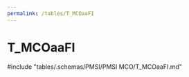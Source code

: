 ```yaml
---
permalink: /tables/T_MCOaaFI
---
```

# T\_MCOaaFI
<!-- SPDX-License-Identifier: MPL-2.0 -->

<!-- ATTENTION : Ne pas supprimer ou modifier la ligne ci-dessous -->
#include "tables/.schemas/PMSI/PMSI MCO/T_MCOaaFI.md"
<!-- ATTENTION : Ne pas supprimer ou modifier la ligne ci-dessus -->
